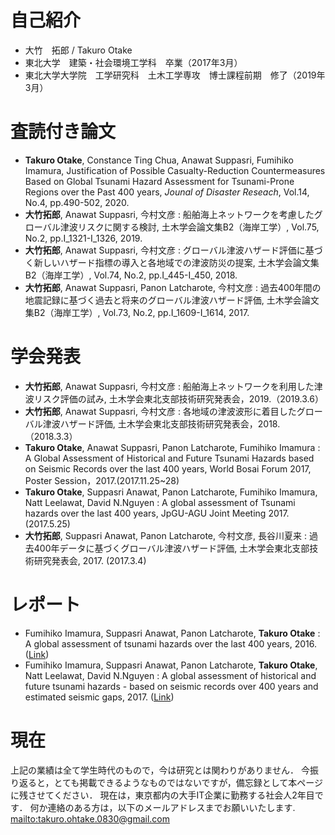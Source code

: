 # 自己紹介
- 大竹　拓郎 / Takuro Otake
- 東北大学　建築・社会環境工学科　卒業（2017年3月）
- 東北大学大学院　工学研究科　土木工学専攻　博士課程前期　修了（2019年3月）

# 査読付き論文
- **Takuro Otake**, Constance Ting Chua, Anawat Suppasri, Fumihiko Imamura, Justification of Possible Casualty-Reduction Countermeasures Based on Global Tsunami Hazard Assessment for Tsunami-Prone Regions over the Past 400 years, *Jounal of Disaster Reseach*, Vol.14, No.4, pp.490-502, 2020.
- **大竹拓郎**, Anawat Suppasri, 今村文彦 : 船舶海上ネットワークを考慮したグローバル津波リスクに関する検討, 土木学会論文集B2（海岸工学）, Vol.75, No.2, pp.I\_1321-I\_1326, 2019.
- **大竹拓郎**, Anawat Suppasri, 今村文彦 : グローバル津波ハザード評価に基づく新しいハザード指標の導入と各地域での津波防災の提案, 土木学会論文集B2（海岸工学）, Vol.74, No.2, pp.I\_445-I\_450, 2018.
- **大竹拓郎**, Anawat Suppasri, Panon Latcharote, 今村文彦 : 過去400年間の地震記録に基づく過去と将来のグローバル津波ハザード評価, 土木学会論文集B2（海岸工学）, Vol.73, No.2, pp.I\_1609-I\_1614, 2017.

# 学会発表
- **大竹拓郎**, Anawat Suppasri, 今村文彦 :  船舶海上ネットワークを利用した津波リスク評価の試み, 土木学会東北支部技術研究発表会，2019.（2019.3.6）
- **大竹拓郎**, Anawat Suppasri, 今村文彦 : 各地域の津波波形に着目したグローバル津波ハザード評価, 土木学会東北支部技術研究発表会，2018.（2018.3.3）
- **Takuro Otake**, Anawat Suppasri, Panon Latcharote, Fumihiko Imamura : A Global Assessment of Historical and Future Tsunami Hazards based on Seismic Records over the last 400 years, World Bosai Forum 2017, Poster Session，2017.(2017.11.25~28)
- **Takuro Otake**, Suppasri Anawat, Panon Latcharote, Fumihiko Imamura, Natt Leelawat, David N.Nguyen : A global assessment of Tsunami hazards over the last 400 years, JpGU-AGU Joint Meeting 2017.(2017.5.25)
- **大竹拓郎**, Suppasri Anawat, Panon Latcharote, 今村文彦, 長谷川夏来 : 過去400年データに基づくグローバル津波ハザード評価, 土木学会東北支部技術研究発表会, 2017. (2017.3.4)

# レポート
- Fumihiko Imamura, Suppasri Anawat, Panon Latcharote, **Takuro Otake** : A global assessment of tsunami hazards over the last 400 years, 2016. ([Link](http://irides.tohoku.ac.jp/media/files/archive/global_assessment_tsunami_hazards_400yrs_rev_20161227.pdf))
- Fumihiko Imamura, Suppasri Anawat, Panon Latcharote, **Takuro Otake**, Natt Leelawat, David N.Nguyen : A global assessment of historical and future tsunami hazards - based on seismic records over 400 years and estimated seismic gaps, 2017. ([Link](http://irides.tohoku.ac.jp/media/files/archive/global_assessment_tsunamihazards_future_20171018.pdf))

# 現在
上記の業績は全て学生時代のもので，今は研究とは関わりがありません．
今振り返ると，とても掲載できるようなものではないですが，備忘録として本ページに残させてください．
現在は，東京都内の大手IT企業に勤務する社会人2年目です．
何か連絡のある方は，以下のメールアドレスまでお願いいたします.
<mailto:takuro.ohtake.0830@gmail.com>
